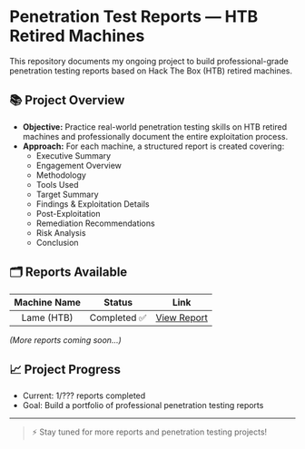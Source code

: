 # Penetration Test Reports — HTB Retired Machines

This repository documents my ongoing project to build professional-grade penetration testing reports based on Hack The Box (HTB) retired machines.

## 📚 Project Overview

- **Objective:** Practice real-world penetration testing skills on HTB retired machines and professionally document the entire exploitation process.
- **Approach:** For each machine, a structured report is created covering:
  - Executive Summary
  - Engagement Overview
  - Methodology
  - Tools Used
  - Target Summary
  - Findings & Exploitation Details
  - Post-Exploitation
  - Remediation Recommendations
  - Risk Analysis
  - Conclusion

## 🗂️ Reports Available

| Machine Name | Status | Link |
|:------------:|:------:|:----:|
| Lame (HTB) | Completed ✅ | [View Report](./LAME/LAME%20-%20HTB.pdf) |

_(More reports coming soon...)_

## 📈 Project Progress

- Current: 1/??? reports completed
- Goal: Build a portfolio of professional penetration testing reports

---

> ⚡ Stay tuned for more reports and penetration testing projects!
